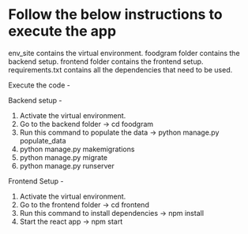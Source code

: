 # Follow the below instructions to execute the app

env_site contains the virtual environment.
foodgram folder contains the backend setup.
frontend folder contains the frontend setup.
requirements.txt contains all the dependencies that need to be used.

Execute the code - 

Backend setup - 
1. Activate the virtual environment.
2. Go to the backend folder -> cd foodgram
3. Run this command to populate the data -> python manage.py populate_data
4. python manage.py makemigrations
5. python manage.py migrate
6. python manage.py runserver

Frontend Setup - 
1. Activate the virtual environment.
2. Go to the frontend folder -> cd frontend
3. Run this command to install dependencies -> npm install
4. Start the react app -> npm start
